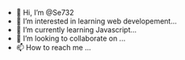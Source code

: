 - 👋 Hi, I’m @Se732
- 👀 I’m interested in learning web developement...
- 🌱 I’m currently learning Javascript...
- 💞️ I’m looking to collaborate on ...
- 📫 How to reach me ...

<!---
Se732/Se732 is a ✨ special ✨ repository because its `README.md` (this file) appears on your GitHub profile.
You can click the Preview link to take a look at your changes.
--->
